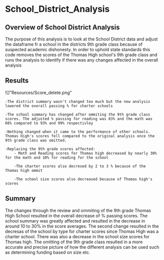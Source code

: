 # School_District_Analysis

## Overview of School District Analysis
The purpose of this analysis is to look at the School District data and adjust the dataframe fr a school in the districts 9th grade class because of suspected academic dishonesty. In order to uphold state standards this code removes the scores of the Thomas High school's 9th grade class and runs the analysis to identify if there was any changes affected in the overall analysis

## Results

![]"Resources/Score_delete.png"


    -The district summary wasn't changed too much but the new analysis lowered the overall passing % for charter schools 

    -The school summary has changed after ommiting the 9th grade class scores. The adjusted % passing for reading was 83% and the math was 66% compared to 93% and 99% respectivley

    -Nothing changed when it came to the performance of other schools. Thomas High's scores fell compared to the original analysis once the 9th grade class was omitted.

    -Replacing the 9th grade scores affected:
        - Math and Reading scores for Thomas high decreased by nearly 30% for the math and 10% for reading for the school

        -The charter scores also decresed by 2 to 3 % because of the Thomas high ommit

        -The school size scores also decreased because of Thomas high's scores

 




## Summary

The changes through the review and ommiting of the 9th grade Thomas High School resulted in the overall decrease of % passing scores. The school summary was greatly affected and resulted in the decrease in around 10 to 30% in the score averages. The second change resulted in the decresas of the school by type for charter scores since Thomas High was a charter school. There was also a decrease in the school size scores for Thomas high. The omitting of the 9th grade class resulted in a more accurate and precise picture of how the different analysis can be used such as determining funding based on size etc.


   
